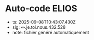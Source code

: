# Auto-code ELIOS
- ts: 2025-09-08T10:43:07.430Z
- sig: ∞.je.toi.nous.432.528
- note: fichier généré automatiquement
